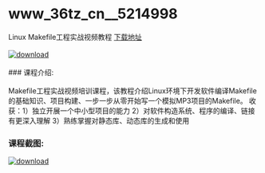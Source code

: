 # www_36tz_cn__5214998
Linux Makefile工程实战视频教程
[下载地址](http://www.36tz.cn/article/5214998 "下载地址")
<br/></br>[![download](http://36tz.cn/muke_img/2020_08_2-60-300x187.png "下载地址")](http://www.36tz.cn/article/5214998 "下载地址")
<br/></br>### 课程介绍:<br/></br>Makefile工程实战视频培训课程，该教程介绍Linux环境下开发软件编译Makefile的基础知识、项目构建、一步一步从零开始写一个模拟MP3项目的Makefile。
收获：1）独立开展一个中小型项目的能力 2）对软件构造系统、程序的编译、链接有更深入理解 3）熟练掌握对静态库、动态库的生成和使用

### 课程截图:
[![download](http://36tz.cn/muke_img/2020_08_1-64.png "下载地址")](http://www.36tz.cn/article/5214998 "下载地址")
